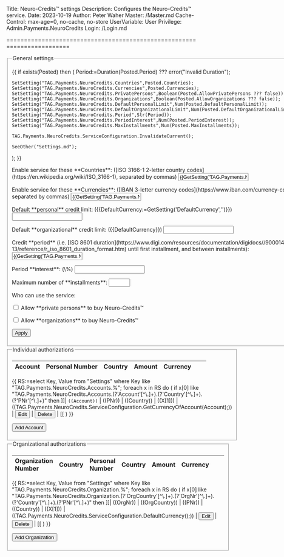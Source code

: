 ﻿Title: Neuro-Credits™ settings
Description: Configures the Neuro-Credits™ service.
Date: 2023-10-19
Author: Peter Waher
Master: /Master.md
Cache-Control: max-age=0, no-cache, no-store
UserVariable: User
Privilege: Admin.Payments.NeuroCredits
Login: /Login.md

========================================================================

<fieldset>
<legend>General settings</legend>
<form action="Settings.md" method="post">

{{
if exists(Posted) then
(
	Period:=Duration(Posted.Period) ??? error("Invalid Duration");

	SetSetting("TAG.Payments.NeuroCredits.Countries",Posted.Countries);
	SetSetting("TAG.Payments.NeuroCredits.Currencies",Posted.Currencies);
	SetSetting("TAG.Payments.NeuroCredits.PrivatePersons",Boolean(Posted.AllowPrivatePersons ??? false));
	SetSetting("TAG.Payments.NeuroCredits.Organizations",Boolean(Posted.AllowOrganizations ??? false));
	SetSetting("TAG.Payments.NeuroCredits.DefaultPersonalLimit",Num(Posted.DefaultPersonalLimit));
	SetSetting("TAG.Payments.NeuroCredits.DefaultOrganizationalLimit",Num(Posted.DefaultOrganizationalLimit));
	SetSetting("TAG.Payments.NeuroCredits.Period",Str(Period));
	SetSetting("TAG.Payments.NeuroCredits.PeriodInterest",Num(Posted.PeriodInterest));
	SetSetting("TAG.Payments.NeuroCredits.MaxInstallments",Num(Posted.MaxInstallments));

	TAG.Payments.NeuroCredits.ServiceConfiguration.InvalidateCurrent();

	SeeOther("Settings.md");
);
}}

<p>
<label for="Countries">Enable service for these **Countries**: ([ISO 3166-1 2-letter country codes](https://en.wikipedia.org/wiki/ISO_3166-1), separated by commas)</label>  
<input id="Countries" name="Countries" type="text" value="{{GetSetting('TAG.Payments.NeuroCredits.Countries','')}}"/>
</p>

<p>
<label for="Currencies">Enable service for these **Currencies**: ([IBAN 3-letter currency codes](https://www.iban.com/currency-codes), separated by commas)</label>  
<input id="Currencies" name="Currencies" type="text" value="{{GetSetting('TAG.Payments.NeuroCredits.Currencies','')}}"/>
</p>

<p>
<label for="DefaultPersonalLimit">Default **personal** credit limit: ({{DefaultCurrency:=GetSetting('DefaultCurrency','')}})</label>  
<input id="DefaultPersonalLimit" name="DefaultPersonalLimit" type="number" min="0" value="{{GetSetting('TAG.Payments.NeuroCredits.DefaultPersonalLimit',0)}}" style="max-width:20em"/>
</p>

<p>
<label for="DefaultOrganizationalLimit">Default **organizational** credit limit: ({{DefaultCurrency}})</label>  
<input id="DefaultOrganizationalLimit" name="DefaultOrganizationalLimit" type="number" min="0" value="{{GetSetting('TAG.Payments.NeuroCredits.DefaultOrganizationalLimit',0)}}" style="max-width:20em"/>
</p>

<p>
<label for="Period">Credit **period** (i.e. [ISO 8601 duration](https://www.digi.com/resources/documentation/digidocs//90001488-13/reference/r_iso_8601_duration_format.htm) 
until first installment, and between installments):</label>  
<input id="Period" name="Period" type="text" pattern="^(-?)P(?=\d|T\d)(?:(\d+)Y)?(?:(\d+)M)?(?:(\d+)([DW]))?(?:T(?:(\d+)H)?(?:(\d+)M)?(?:(\d+(?:\.\d+)?)S)?)?$" value="{{GetSetting('TAG.Payments.NeuroCredits.Period','P1M')}}" style="max-width:20em"/>
</p>

<p>
<label for="PeriodInterest">Period **interest**: (\%)</label>  
<input id="PeriodInterest" name="PeriodInterest" type="number" min="0" value="{{GetSetting('TAG.Payments.NeuroCredits.PeriodInterest',2)}}" style="max-width:20em"/>
</p>

<p>
<label for="MaxInstallments">Maximum number of **installments**:</label>  
<input id="MaxInstallments" name="MaxInstallments" type="number" min="1" max="12" value="{{GetSetting('TAG.Payments.NeuroCredits.MaxInstallments',6)}}" style="max-width:20em"/>
</p>

Who can use the service:

<p>
<input id="AllowPrivatePersons" name="AllowPrivatePersons" type="checkbox" {{GetSetting('TAG.Payments.NeuroCredits.PrivatePersons',false)?"checked":""}}/>
<label for="AllowPrivatePersons">Allow **private persons** to buy Neuro-Credits™</label>
</p>

<p>
<input id="AllowOrganizations" name="AllowOrganizations" type="checkbox" {{GetSetting('TAG.Payments.NeuroCredits.Organizations',false)?"checked":""}}/>
<label for="AllowOrganizations">Allow **organizations** to buy Neuro-Credits™</label>
</p>

<button type="submit" class="posButton">Apply</button>
</form>
</fieldset>

<fieldset id="IndividualAuthorizations">
<legend>Individual authorizations</legend>

| Account | Personal Number | Country | Amount | Currency |   |   |
|:--------|:----------------|:--------|-------:|:---------|:-:|:-:|
{{
RS:=select Key, Value from "Settings" where Key like "TAG.Payments.NeuroCredits.Accounts.%";
foreach x in RS do
(
	if x[0] like "TAG\.Payments\.NeuroCredits\.Accounts\.(?'Account'[^\\.]+)\.(?'Country'[^\\.]+)\.(?'PNr'[^\\.]+)" then
		]]| `((Account))` | ((PNr)) | ((Country)) | ((X[1])) | ((TAG.Payments.NeuroCredits.ServiceConfiguration.GetCurrencyOfAccount(Account);)) | <button type="button" class="posButtonSm" data-account="((Account))" onclick="EditAccount(this)">Edit</button> | <button type="button" class="negButtonSm" data-account="((Account))" onclick="DeleteAccount(this)">Delete</button> |
[[
)
}}

<button type="button" class="posButton" onclick="AddAccount()">Add Account</button>

</fieldset>

<fieldset id="OrganizationAuthorizations">
<legend>Organizational authorizations</legend>

| Organization Number | Country | Personal Number | Country | Amount | Currency |   |   |
|:--------------------|:--------|:----------------|:--------|-------:|:---------|:-:|:-:|
{{
RS:=select Key, Value from "Settings" where Key like "TAG.Payments.NeuroCredits.Organization.%";
foreach x in RS do
(
	if x[0] like "TAG\.Payments\.NeuroCredits\.Organization\.(?'OrgCountry'[^\\.]+)\.(?'OrgNr'[^\\.]+)\.(?'Country'[^\\.]+)\.(?'PNr'[^\\.]+)" then
		]]| ((OrgNr)) | ((OrgCountry)) | ((PNr)) | ((Country)) | ((X[1])) | ((TAG.Payments.NeuroCredits.ServiceConfiguration.DefaultCurrency();)) | <button type="button" class="posButtonSm" data-orgnr="((OrgNr))" onclick="EditOrganization(this)">Edit</button> | <button type="button" class="negButtonSm" data-orgnr="((OrgNr))" onclick="DeleteOrganization(this)">Delete</button> |
[[
)
}}

<button type="button" class="posButton" onclick="AddOrganization()">Add Organization</button>

</fieldset>
